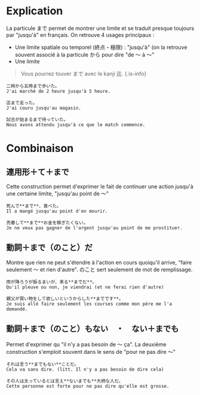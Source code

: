 <!-- TITLE: La particule まで -->
<!-- SUBTITLE: Explication détaillée de la particule まで -->

# Explication
La particule まで permet de montrer une limite et se traduit presque toujours par "jusqu'à" en français.
On retrouve 4 usages principaux :
- Une limite spatiale ou temporel (終点・極限) : "jusqu'à" (on la retrouve souvent associé à la particule から pour dire "de 〜 à 〜"
- Une limite 



> Vous pourrez touver まで avec le kanji 迄.
{.is-info}

	二時から五時まで歩いた。
	J'ai marché de 2 heure jusqu'à 5 heure.
	
	店まで走った。
	J'ai couru jusqu'au magasin.
	
	試合が始まるまで待っていた。
	Nous avons attendu jusqu'à ce que le match commence.
	
# Combinaison 
## 連用形＋て＋まで
Cette construction permet d'exprimer le fait de continuer une action jusqu'à une certaine limite, "jusqu'au point de 〜"  

	死んで**まで**、食べた。
	Il a mangé jusqu'au point d'en mourir.  
	
	売春して**まで**お金を稼ぎたくない。
	Je ne veux pas gagner de l'argent jusqu'au point de me prostituer.
	
## 動詞＋まで（のこと）だ
Montre que rien ne peut s'étendre à l'action en cours quoiqu'il arrive, "faire seulement 〜  et rien d'autre". のこと sert seulement de mot de remplissage.

	雨が降ろうが振るまいが、来る**までだ**。
	Qu'il pleuve ou non, je viendrai (et ne ferai rien d'autre)
	
	親父が買い物をして欲しいというからした**までです**。
	Je suis allé faire seulement les courses comme mon père me l'a demandé.
	
## 動詞＋まで（のこと）もない　・　ない＋までも
Permet d'exprimer qu "il n'y a pas besoin de 〜 ça". La deuxième construction s'emploit souvent dans le sens de "pour ne pas dire 〜"

	それは言う**までもない**ことだ。
	Cela va sans dire. (litt. Il n'y a pas besoin de dire cela)
	
	その人は太っているとは言え**ないまでも**大柄な人だ。
	Cette personne est forte pour ne pas dire qu'elle est grosse.